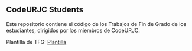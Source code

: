 ## CodeURJC Students
Este repositorio contiene el código de los Trabajos de Fin de Grado de los estudiantes, dirigidos por los miembros de CodeURJC.

Plantilla de TFG: [Plantilla](https://github.com/codeurjc-students/tfg-template)
